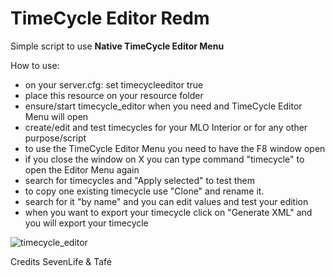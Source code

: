 # TimeCycle Editor Redm

Simple script to use **Native TimeCycle Editor Menu**

How to use: 
- on your server.cfg: set timecycleeditor true
- place this resource on your resource folder
- ensure/start timecycle_editor when you need and TimeCycle Editor Menu will open
- create/edit and test timecycles for your MLO Interior or for any other purpose/script
- to use the TimeCycle Editor Menu you need to have the F8 window open
- if you close the window on X you can type command "timecycle" to open the Editor Menu again
- search for timecycles and "Apply selected" to test them
- to copy one existing timecycle use "Clone" and rename it.
- search for it "by name" and you can edit values and test your edition
- when you want to export your timecycle click on "Generate XML" and you will export your timecycle

![timecycle_editor](https://github.com/user-attachments/assets/fbea6472-6d24-4d8a-965c-a31a416850e2)

Credits SevenLife & Tafé
